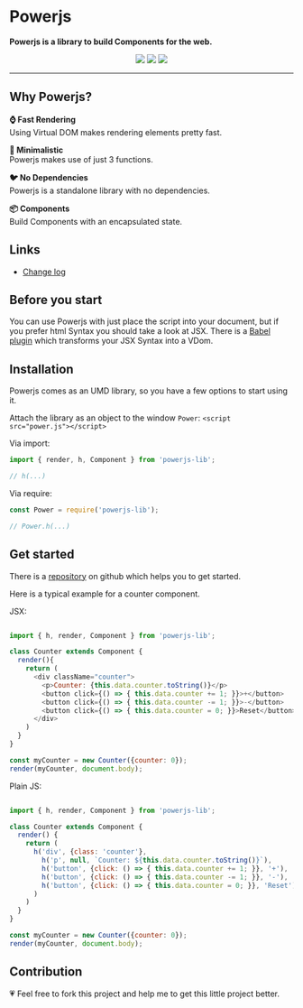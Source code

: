 # Powerjs

**Powerjs is a library to build Components for the web.**

<p align="center">
  <img src="https://img.shields.io/github/license/janmarkuslanger/powerjs.svg?style=flat-square">
  <img src="https://img.shields.io/github/size/janmarkuslanger/powerjs/dist/power.js.svg?style=flat-square">
 <img src="https://img.shields.io/npm/v/powerjs-lib.svg?style=flat-square">
</p>

---

## Why Powerjs?

**⌚️ Fast Rendering**
<br>Using Virtual DOM makes rendering elements pretty fast.

**💾 Minimalistic**
<br>Powerjs makes use of just 3 functions.

**🐦 No Dependencies**
<br>Powerjs is a standalone library with no dependencies.

**📦 Components**
<br>Build Components with an encapsulated state.

## Links

- <a href="https://github.com/janmarkuslanger/powerjs/blob/master/CHANGELOG.md">Change log</a>

## Before you start
You can use Powerjs with just place the script into your document, but if you prefer html Syntax you should take a look at JSX. There is a <a href="https://babeljs.io/docs/en/babel-plugin-transform-react-jsx/">Babel plugin</a> which transforms your JSX Syntax into a VDom.

## Installation

Powerjs comes as an UMD library, so you have a few options to start using it.

Attach the library as an object to the window `Power`:
`<script src="power.js"></script>`

Via import:
``` javascript
import { render, h, Component } from 'powerjs-lib';

// h(...)

```

Via require:
``` javascript
const Power = require('powerjs-lib');

// Power.h(...)

```

## Get started

There is a <a href="https://github.com/janmarkuslanger/powerjs-starter">repository</a> on github which helps you to get started.

Here is a typical example for a counter component.

JSX:

``` javascript

import { h, render, Component } from 'powerjs-lib';

class Counter extends Component {
  render(){
    return (
      <div className="counter">
        <p>Counter: {this.data.counter.toString()}</p>
        <button click={() => { this.data.counter += 1; }}>+</button>
        <button click={() => { this.data.counter -= 1; }}>-</button>
        <button click={() => { this.data.counter = 0; }}>Reset</button>
      </div>
    )
  }
}

const myCounter = new Counter({counter: 0});
render(myCounter, document.body);

```

Plain JS:

``` javascript

import { h, render, Component } from 'powerjs-lib';

class Counter extends Component {
  render() {
    return (
      h('div', {class: 'counter'},
        h('p', null, `Counter: ${this.data.counter.toString()}`),
        h('button', {click: () => { this.data.counter += 1; }}, '+'),
        h('button', {click: () => { this.data.counter -= 1; }}, '-'),
        h('button', {click: () => { this.data.counter = 0; }}, 'Reset')
      )
    )
  }
}

const myCounter = new Counter({counter: 0});
render(myCounter, document.body);

```

## Contribution
💗 Feel free to fork this project and help me to get this little project better.
